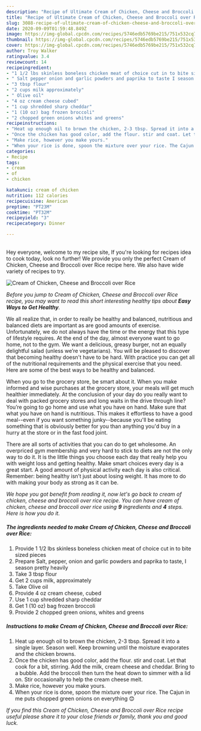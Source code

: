 ```yaml
---
description: "Recipe of Ultimate Cream of Chicken, Cheese and Broccoli over Rice"
title: "Recipe of Ultimate Cream of Chicken, Cheese and Broccoli over Rice"
slug: 3088-recipe-of-ultimate-cream-of-chicken-cheese-and-broccoli-over-rice
date: 2020-09-09T01:59:48.849Z
image: https://img-global.cpcdn.com/recipes/5746edb5769be215/751x532cq70/cream-of-chicken-cheese-and-broccoli-over-rice-recipe-main-photo.jpg
thumbnail: https://img-global.cpcdn.com/recipes/5746edb5769be215/751x532cq70/cream-of-chicken-cheese-and-broccoli-over-rice-recipe-main-photo.jpg
cover: https://img-global.cpcdn.com/recipes/5746edb5769be215/751x532cq70/cream-of-chicken-cheese-and-broccoli-over-rice-recipe-main-photo.jpg
author: Troy Walker
ratingvalue: 3.4
reviewcount: 14
recipeingredient:
- "1 1/2 lbs skinless boneless chicken meat of choice cut in to bite sized pieces"
- " Salt pepper onion and garlic powders and paprika to taste I season pretty heavily"
- "3 tbsp flour"
- "2 cups milk approximately"
- " Olive oil"
- "4 oz cream cheese cubed"
- "1 cup shredded sharp cheddar"
- "1 (10 oz) bag frozen broccoli"
- "2 chopped green onions whites and greens"
recipeinstructions:
- "Heat up enough oil to brown the chicken, 2-3 tbsp. Spread it into a single layer. Season well. Keep browning until the moisture evaporates and the chicken browns."
- "Once the chicken has good color, add the flour. stir and coat. Let that cook for a bit, stirring. Add the milk, cream cheese and cheddar. Bring to a bubble. Add the broccoli then turn the heat down to simmer with a lid on. Stir occasionally to help the cream cheese melt."
- "Make rice, however you make yours."
- "When your rice is done, spoon the mixture over your rice. The Cajun in me puts chopped green onions on everything 😊"
categories:
- Recipe
tags:
- cream
- of
- chicken

katakunci: cream of chicken 
nutrition: 112 calories
recipecuisine: American
preptime: "PT23M"
cooktime: "PT32M"
recipeyield: "3"
recipecategory: Dinner

---
```

<br>
Hey everyone, welcome to my recipe site, If you're looking for recipes idea to cook today, look no further! We provide you only the perfect Cream of Chicken, Cheese and Broccoli over Rice recipe here. We also have wide variety of recipes to try.
<br>


![Cream of Chicken, Cheese and Broccoli over Rice](https://img-global.cpcdn.com/recipes/5746edb5769be215/751x532cq70/cream-of-chicken-cheese-and-broccoli-over-rice-recipe-main-photo.jpg)

<i>Before you jump to Cream of Chicken, Cheese and Broccoli over Rice recipe, you may want to read this short interesting healthy tips about <strong>Easy Ways to Get Healthy</strong>.</i>

We all realize that, in order to really be healthy and balanced, nutritious and balanced diets are important as are good amounts of exercise. Unfortunately, we do not always have the time or the energy that this type of lifestyle requires. At the end of the day, almost everyone want to go home, not to the gym. We want a delicious, greasy burger, not an equally delightful salad (unless we’re vegetarians). You will be pleased to discover that becoming healthy doesn't have to be hard. With practice you can get all of the nutritional requirements and the physical exercise that you need. Here are some of the best ways to be healthy and balanced.

When you go to the grocery store, be smart about it. When you make informed and wise purchases at the grocery store, your meals will get much healthier immediately. At the conclusion of your day do you really want to deal with packed grocery stores and long waits in the drive through line? You’re going to go home and use what you have on hand. Make sure that what you have on hand is nutritious. This makes it effortless to have a good meal--even if you want something junky--because you'll be eating something that is obviously better for you than anything you'd buy in a hurry at the store or in the fast food joint.

There are all sorts of activities that you can do to get wholesome. An overpriced gym membership and very hard to stick to diets are not the only way to do it. It is the little things you choose each day that really help you with weight loss and getting healthy. Make smart choices every day is a great start. A good amount of physical activity each day is also critical. Remember: being healthy isn’t just about losing weight. It has more to do with making your body as strong as it can be. 


<i>We hope you got benefit from reading it, now let's go back to cream of chicken, cheese and broccoli over rice recipe. You can have cream of chicken, cheese and broccoli over rice using <strong>9</strong> ingredients and <strong>4</strong> steps. Here is how you do it.
</i>

##### The ingredients needed to make Cream of Chicken, Cheese and Broccoli over Rice:

1. Provide 1 1/2 lbs skinless boneless chicken meat of choice cut in to bite sized pieces
1. Prepare  Salt, pepper, onion and garlic powders and paprika to taste, I season pretty heavily
1. Take 3 tbsp flour
1. Get 2 cups milk, approximately
1. Take  Olive oil
1. Provide 4 oz cream cheese, cubed
1. Use 1 cup shredded sharp cheddar
1. Get 1 (10 oz) bag frozen broccoli
1. Provide 2 chopped green onions, whites and greens


##### Instructions to make Cream of Chicken, Cheese and Broccoli over Rice:

1. Heat up enough oil to brown the chicken, 2-3 tbsp. Spread it into a single layer. Season well. Keep browning until the moisture evaporates and the chicken browns.
1. Once the chicken has good color, add the flour. stir and coat. Let that cook for a bit, stirring. Add the milk, cream cheese and cheddar. Bring to a bubble. Add the broccoli then turn the heat down to simmer with a lid on. Stir occasionally to help the cream cheese melt.
1. Make rice, however you make yours.
1. When your rice is done, spoon the mixture over your rice. The Cajun in me puts chopped green onions on everything 😊


<i>If you find this Cream of Chicken, Cheese and Broccoli over Rice recipe useful please share it to your close friends or family, thank you and good luck.</i>
